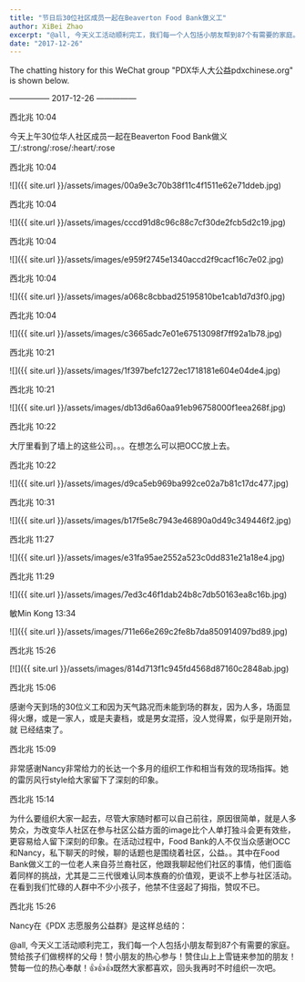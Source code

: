 ```yaml
---
title: "节日后30位社区成员一起在Beaverton Food Bank做义工"
author: XiBei Zhao
excerpt: "@all, 今天义工活动顺利完工，我们每一个人包括小朋友帮到87个有需要的家庭。赞给孩子们做榜样的父母！赞小朋友的热心参与！赞住山上上雪链来参加的朋友！赞每一位的热心奉献！👍👍👍既然大家都喜欢，回头我再时不时组织一次吧。"
date: "2017-12-26"
---
```


The chatting history for this WeChat group "PDX华人大公益pdxchinese.org" is shown below.

—————  2017-12-26  —————

西北兆  10:04

今天上午30位华人社区成员一起在Beaverton Food Bank做义工/:strong/:rose/:heart/:rose

西北兆  10:04

![]({{ site.url }}/assets/images/00a9e3c70b38f11c4f1511e62e71ddeb.jpg)

西北兆  10:04

![]({{ site.url }}/assets/images/cccd91d8c96c88c7cf30de2fcb5d2c19.jpg)

西北兆  10:04

![]({{ site.url }}/assets/images/e959f2745e1340accd2f9cacf16c7e02.jpg)

西北兆  10:04

![]({{ site.url }}/assets/images/a068c8cbbad25195810be1cab1d7d3f0.jpg)

西北兆  10:04

![]({{ site.url }}/assets/images/c3665adc7e01e67513098f7ff92a1b78.jpg)

西北兆  10:21

![]({{ site.url }}/assets/images/1f397befc1272ec1718181e604e04de4.jpg)

西北兆  10:21

![]({{ site.url }}/assets/images/db13d6a60aa91eb96758000f1eea268f.jpg)

西北兆  10:22

大厅里看到了墙上的这些公司。。。在想怎么可以把OCC放上去。

西北兆  10:22

![]({{ site.url }}/assets/images/d9ca5eb969ba992ce02a7b81c17dc477.jpg)

西北兆  10:31

![]({{ site.url }}/assets/images/b17f5e8c7943e46890a0d49c349446f2.jpg)

西北兆  11:27

![]({{ site.url }}/assets/images/e31fa95ae2552a523c0dd831e21a18e4.jpg)

西北兆  11:29

![]({{ site.url }}/assets/images/7ed3c46f1dab24b8c7db50163ea8c16b.jpg)

敏Min Kong  13:34

![]({{ site.url }}/assets/images/711e66e269c2fe8b7da850914097bd89.jpg)

西北兆  15:26

[![]({{ site.url }}/assets/images/814d713f1c945fd4568d87160c2848ab.jpg)

西北兆  15:06

感谢今天到场的30位义工和因为天气路况而未能到场的群友，因为人多，场面显得火爆，或是一家人，或是夫妻档，或是男女混搭，没人觉得累，似乎是刚开始，就
已经结束了。

西北兆  15:09

非常感谢Nancy非常给力的长达一个多月的组织工作和相当有效的现场指挥。她的雷厉风行style给大家留下了深刻的印象。

西北兆  15:14

为什么要组织大家一起去，尽管大家随时都可以自己前往，原因很简单，就是人多势众，为改变华人社区在参与社区公益方面的image比个人单打独斗会更有效些，更容易给人留下深刻的印象。在活动过程中，Food Bank的人不仅当众感谢OCC和Nancy，私下聊天的时候，聊的话题也是围绕着社区，公益。。其中在Food Bank做义工的一位老人来自芬兰裔社区，他跟我聊起他们社区的事情，他们面临着同样的挑战，尤其是二三代很难认同本族裔的价值观，更谈不上参与社区活动。在看到我们忙碌的人群中不少小孩子，他禁不住竖起了拇指，赞叹不已。

西北兆  15:26

Nancy在《PDX 志愿服务公益群》是这样总结的：

@all, 今天义工活动顺利完工，我们每一个人包括小朋友帮到87个有需要的家庭。赞给孩子们做榜样的父母！赞小朋友的热心参与！赞住山上上雪链来参加的朋友！赞每一位的热心奉献！👍👍👍既然大家都喜欢，回头我再时不时组织一次吧。
